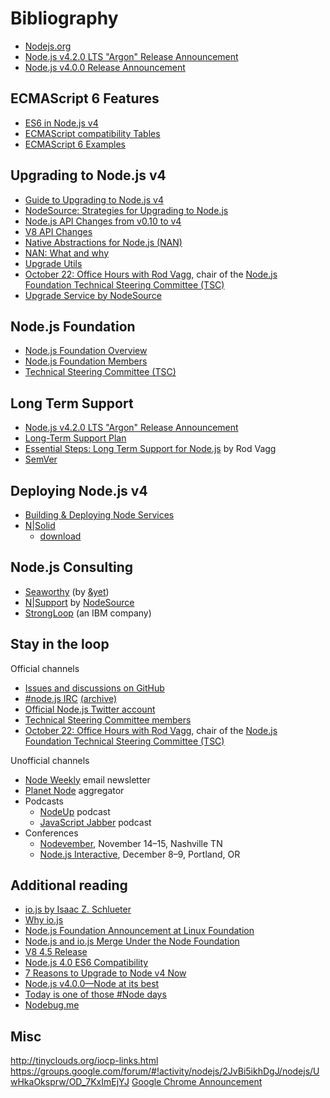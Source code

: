Bibliography
============

- [Nodejs.org](https://nodejs.org/en/)
- [Node.js v4.2.0 LTS "Argon" Release Announcement](https://nodejs.org/en/blog/release/v4.2.0/)
- [Node.js v4.0.0 Release Announcement](https://nodejs.org/en/blog/release/v4.0.0/)

ECMAScript 6 Features
---------------------
- [ES6 in Node.js v4](https://nodejs.org/en/docs/es6/)
- [ECMAScript compatibility Tables](https://kangax.github.io/compat-table/es6/)
- [ECMAScript 6 Examples](https://github.com/lukehoban/es6features#readme)


Upgrading to Node.js v4
-----------------------
- [Guide to Upgrading to Node.js v4](https://nodesource.com/services/upgrade-self-service)
- [NodeSource: Strategies for Upgrading to Node.js](https://vimeo.com/138937671)
- [Node.js API Changes from v0.10 to v4](https://github.com/nodejs/node/wiki/API-changes-between-v0.10-and-v4)
- [V8 API Changes](https://docs.google.com/document/d/1g8JFi8T_oAE_7uAri7Njtig7fKaPDfotU6huOa1alds/edit?hl=en&forcehl=1)
- [Native Abstractions for Node.js (NAN)](https://github.com/nodejs/nan#native-abstractions-for-nodejs)
- [NAN: What and why](https://nodesource.com/blog/cpp-addons-for-nodejs-v4)
- [Upgrade Utils](https://www.npmjs.com/package/upgrade-utils)
- [October 22: Office Hours with Rod Vagg](https://marketing.nodesource.com/acton/fs/blocks/showLandingPage/a/15680/p/p-001e/t/page/fm/0), chair of the [Node.js Foundation Technical Steering Committee (TSC)](https://nodejs.org/en/foundation/tsc/)
- [Upgrade Service by NodeSource](https://marketing.nodesource.com/acton/fs/blocks/showLandingPage/a/15680/p/p-001f/t/page/fm/4)

Node.js Foundation
------------------

- [Node.js Foundation Overview](https://nodejs.org/en/foundation/)
- [Node.js Foundation Members](https://nodejs.org/en/foundation/members/)
- [Technical Steering Committee (TSC)](https://nodejs.org/en/foundation/tsc/)


Long Term Support
-----------------
- [Node.js v4.2.0 LTS "Argon" Release Announcement](https://nodejs.org/en/blog/release/v4.2.0/)
- [Long-Term Support Plan](https://github.com/nodejs/LTS/#nodejs-long-term-support-working-group)
- [Essential Steps: Long Term Support for Node.js](https://medium.com/@nodesource/essential-steps-long-term-support-for-node-js-8ecf7514dbd) by Rod Vagg
- [SemVer](http://semver.org/)


Deploying Node.js v4
--------------------
- [Building & Deploying Node Services](https://gist.github.com/chetanddesai/b71a91f94868bd2dd5cf#building--deploying-node-services)
- [N|Solid](https://docs.nodesource.com/nsolid/1.0/docs/getting-started)
   - [download](https://nodesource.com/products/nsolid)


Node.js Consulting
------------------
- [Seaworthy](https://seaworthy.io/) (by [&amp;yet](https://andyet.com/))
- [N|Support](https://nodesource.com/blog/nodesource-announces-nsupport) by [NodeSource](https://nodesource.com/)
- [StrongLoop](https://strongloop.com/node-js/consulting/) (an IBM company)


Stay in the loop
----------------

Official channels

- [Issues and discussions on GitHub](https://github.com/nodejs/node/issues)
- [#node.js IRC](http://webchat.freenode.net/?channels=node.js) [(archive)](http://logs.libuv.org/node.js/latest)
- [Official Node.js Twitter account](https://twitter.com/nodejs)
- [Technical Steering Committee members](https://nodejs.org/en/about/organization/)
- [October 22: Office Hours with Rod Vagg](https://marketing.nodesource.com/acton/fs/blocks/showLandingPage/a/15680/p/p-001e/t/page/fm/0), chair of the [Node.js Foundation Technical Steering Committee (TSC)](https://nodejs.org/en/foundation/tsc/)

Unofficial channels

- [Node Weekly](http://nodeweekly.com/) email newsletter
- [Planet Node](http://www.planetnodejs.com/) aggregator
- Podcasts
  - [NodeUp](http://nodeup.com/) podcast
  - [JavaScript Jabber](https://devchat.tv/js-jabber) podcast
- Conferences
  - [Nodevember](http://nodevember.org), November 14–15, Nashville TN
  - [Node.js Interactive](http://events.linuxfoundation.org/events/node-interactive), December 8–9, Portland, OR


Additional reading
------------------

- [io.js by Isaac Z. Schlueter](http://blog.izs.me/post/104685388058/iojs)
- [Why io.js](http://www.infoworld.com/article/2855057/application-development/why-iojs-decided-to-fork-nodejs.html)
- [Node.js Foundation Announcement at Linux Foundation](http://www.linuxfoundation.org/news-media/announcements/2015/06/nodejs-foundation-advances-community-collaboration-announces-new)
- [Node.js and io.js Merge Under the Node Foundation](http://www.infoq.com/news/2015/05/nodejs-iojs)
- [V8 4.5 Release](http://v8project.blogspot.com/2015/07/v8-45-release.html)
- [Node.js 4.0 ES6 Compatibility](https://kangax.github.io/compat-table/es6/#node4)
- [7 Reasons to Upgrade to Node v4 Now](http://www.cli-nerd.com/2015/09/09/7-reasons-to-upgrade-to-node-v4-now.html)
- [Node.js v4.0.0—Node at its best](https://medium.com/@nodesource/node-js-v4-0-0-node-at-its-best-54a93fd2e0c6)
- [Today is one of those #Node days](https://developer.ibm.com/opentech/2015/06/16/today-one-node-days-gonna-awesome)
- [Nodebug.me](https://nodebug.me/)

Misc
----
http://tinyclouds.org/iocp-links.html
https://groups.google.com/forum/#!activity/nodejs/2JvBi5ikhDgJ/nodejs/UwHkaOksprw/OD_7KxImEjYJ
[Google Chrome Announcement](https://googleblog.blogspot.com/2008/09/fresh-take-on-browser.html)
